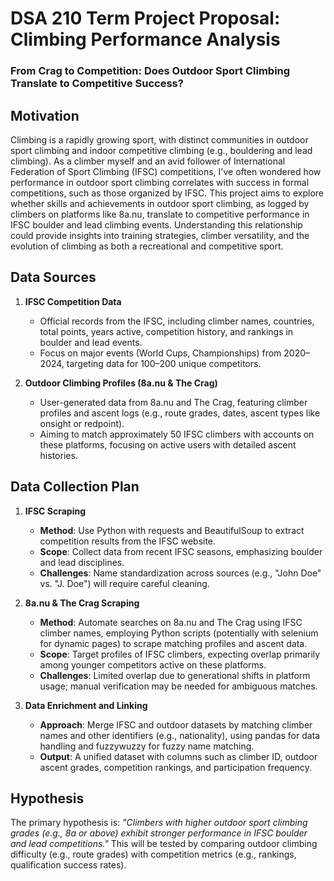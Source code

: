 # DSA 210 Term Project Proposal: Climbing Performance Analysis


### From Crag to Competition: Does Outdoor Sport Climbing Translate to Competitive Success?

## Motivation
Climbing is a rapidly growing sport, with distinct communities in outdoor sport climbing and indoor competitive climbing (e.g., bouldering and lead climbing). As a climber myself and an avid follower of International Federation of Sport Climbing (IFSC) competitions, I've often wondered how performance in outdoor sport climbing correlates with success in formal competitions, such as those organized by IFSC. This project aims to explore whether skills and achievements in outdoor sport climbing, as logged by climbers on platforms like 8a.nu, translate to competitive performance in IFSC boulder and lead climbing events. Understanding this relationship could provide insights into training strategies, climber versatility, and the evolution of climbing as both a recreational and competitive sport.

## Data Sources
1. **IFSC Competition Data**
   * Official records from the IFSC, including climber names, countries, total points, years active, competition history, and rankings in boulder and lead events.
   * Focus on major events (World Cups, Championships) from 2020–2024, targeting data for 100–200 unique competitors.

2. **Outdoor Climbing Profiles (8a.nu & The Crag)**
   * User-generated data from 8a.nu and The Crag, featuring climber profiles and ascent logs (e.g., route grades, dates, ascent types like onsight or redpoint).
   * Aiming to match approximately 50 IFSC climbers with accounts on these platforms, focusing on active users with detailed ascent histories.

## Data Collection Plan
1. **IFSC Scraping**
   * **Method**: Use Python with requests and BeautifulSoup to extract competition results from the IFSC website.
   * **Scope**: Collect data from recent IFSC seasons, emphasizing boulder and lead disciplines.
   * **Challenges**: Name standardization across sources (e.g., "John Doe" vs. "J. Doe") will require careful cleaning.

2. **8a.nu & The Crag Scraping**
   * **Method**: Automate searches on 8a.nu and The Crag using IFSC climber names, employing Python scripts (potentially with selenium for dynamic pages) to scrape matching profiles and ascent data.
   * **Scope**: Target profiles of IFSC climbers, expecting overlap primarily among younger competitors active on these platforms.
   * **Challenges**: Limited overlap due to generational shifts in platform usage; manual verification may be needed for ambiguous matches.

3. **Data Enrichment and Linking**
   * **Approach**: Merge IFSC and outdoor datasets by matching climber names and other identifiers (e.g., nationality), using pandas for data handling and fuzzywuzzy for fuzzy name matching.
   * **Output**: A unified dataset with columns such as climber ID, outdoor ascent grades, competition rankings, and participation frequency.

## Hypothesis
The primary hypothesis is: *"Climbers with higher outdoor sport climbing grades (e.g., 8a or above) exhibit stronger performance in IFSC boulder and lead competitions."* This will be tested by comparing outdoor climbing difficulty (e.g., route grades) with competition metrics (e.g., rankings, qualification success rates).
